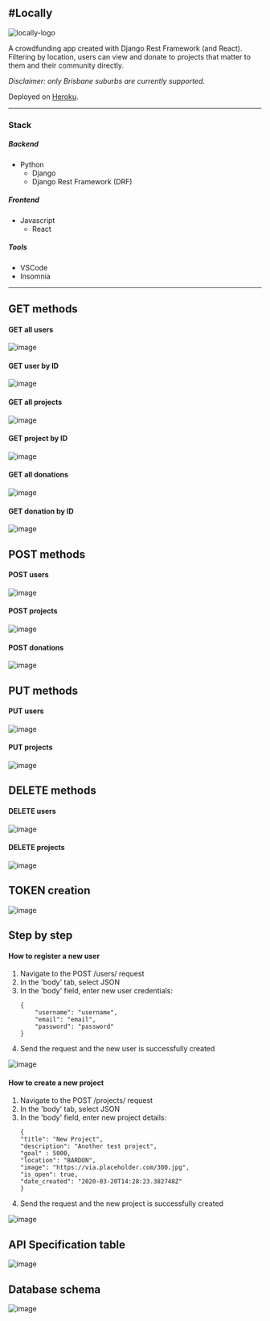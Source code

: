 #Locally
---

![locally-logo](https://user-images.githubusercontent.com/79177865/134760415-4ea74c9f-c274-4a30-9ee4-1f11843ac269.jpg)

A crowdfunding app created with Django Rest Framework (and React).
Filtering by location, users can view and donate to projects that matter to them and their community directly.

*Disclaimer: only Brisbane suburbs are currently supported.*

Deployed on [Heroku](https://locally-crowdfunding.herokuapp.com/projects).

---

### Stack

##### Backend
* Python
    * Django
    * Django Rest Framework (DRF)

##### Frontend
* Javascript
    * React


##### Tools
* VSCode
* Insomnia

---

## GET methods

#### GET all users

![image](https://user-images.githubusercontent.com/79177865/134761535-251d1eac-fc8b-4b48-92c2-b0014ae3cd2a.png)


#### GET user by ID

![image](https://user-images.githubusercontent.com/79177865/134761662-b3654081-3de3-42fd-b23d-42c2f62e05c4.png)

#### GET all projects

![image](https://user-images.githubusercontent.com/79177865/134761787-27b938fc-8d02-4be6-8b0a-80fb7a57733e.png)


#### GET project by ID

![image](https://user-images.githubusercontent.com/79177865/134761807-99e35265-2257-4230-b53b-524c87cee2a5.png)


#### GET all donations

![image](https://user-images.githubusercontent.com/79177865/134761729-a7f6617f-fa65-40b7-a13f-4f4dc7f4d60d.png)


#### GET donation by ID

![image](https://user-images.githubusercontent.com/79177865/134761758-f1f8f2a6-98a8-42eb-b339-93a3e8017b84.png)


## POST methods

#### POST users

![image](https://user-images.githubusercontent.com/79177865/134761886-08d87552-874b-4a01-8dc6-62942449f1db.png)


#### POST projects

![image](https://user-images.githubusercontent.com/79177865/134761937-82c011bc-cc62-43f5-985e-928a474915d3.png)

#### POST donations

![image](https://user-images.githubusercontent.com/79177865/134761982-dd4561e4-44b5-4b81-ae81-b128c6488ef6.png)


## PUT methods

#### PUT users

![image](https://user-images.githubusercontent.com/79177865/134762339-3d7c07c9-e7e1-46b5-96d6-92900f79f045.png)

#### PUT projects

![image](https://user-images.githubusercontent.com/79177865/134762381-11a329c8-0308-49a2-aa68-7af9d9d91417.png)

## DELETE methods

#### DELETE users

![image](https://user-images.githubusercontent.com/79177865/134762396-d35f1929-87c6-4b15-aa0c-63dc881101f6.png)

#### DELETE projects

![image](https://user-images.githubusercontent.com/79177865/134762413-cd955c01-1ced-4160-878a-8d4f3ea45398.png)

## TOKEN creation

![image](https://user-images.githubusercontent.com/79177865/134762005-d914fa8a-0dae-4f93-88d4-c9c4b2eb91f1.png)


## Step by step

#### How to register a new user

1. Navigate to the POST /users/ request
2. In the 'body' tab, select JSON
3. In the 'body' field, enter new user credentials:
    ```
    {
        "username": "username",
        "email": "email",
        "password": "password"
    }
4. Send the request and the new user is successfully created

![image](https://user-images.githubusercontent.com/79177865/134762166-1aedd269-c9f3-4fb3-be2a-ec81a0e0eff5.png)


#### How to create a new project

1. Navigate to the POST /projects/ request
2. In the 'body' tab, select JSON
3. In the 'body' field, enter new project details:
    ```
    {
	"title": "New Project",
	"description": "Another test project",
	"goal" : 5000,
    "location": "BARDON",
	"image": "https://via.placeholder.com/300.jpg",
	"is_open": true,
	"date_created": "2020-03-20T14:28:23.382748Z"
    }

4. Send the request and the new project is successfully created

![image](https://user-images.githubusercontent.com/79177865/134762308-12390796-1473-4675-86ab-2591ceb151fd.png)


## API Specification table

![image](https://user-images.githubusercontent.com/79177865/134762566-e2ef74d6-e50b-4dd8-ae77-800955536fb3.png)

## Database schema

![image](https://user-images.githubusercontent.com/79177865/134762827-7b8378d5-d54d-4a8f-8b6c-aa209a770c16.png)












